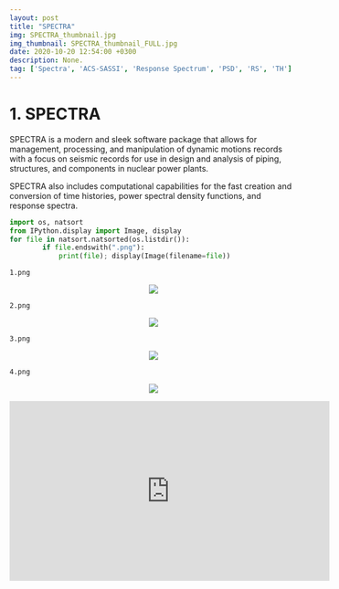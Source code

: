 ```yaml
---
layout: post
title: "SPECTRA"
img: SPECTRA_thumbnail.jpg
img_thumbnail: SPECTRA_thumbnail_FULL.jpg
date: 2020-10-20 12:54:00 +0300
description: None. 
tag: ['Spectra', 'ACS-SASSI', 'Response Spectrum', 'PSD', 'RS', 'TH']
---
```

<a id="SPECTRA"></a>
# 1. SPECTRA

SPECTRA is a modern and sleek software package that allows for management, processing, and manipulation of dynamic motions records with a focus on seismic records for use in design and analysis of piping, structures, and components in nuclear power plants.

SPECTRA also includes computational capabilities for the fast creation and conversion of time histories, power spectral density
functions, and response spectra.


```python
import os, natsort 
from IPython.display import Image, display
for file in natsort.natsorted(os.listdir()):
        if file.endswith(".png"):
            print(file); display(Image(filename=file))
```

    1.png
    


<p align="center">
    <img src="https://sdamolini.github.io/assets/img/SPECTRA/output_2_1.png" style="max-width:840px;">
</p>


    2.png
    


<p align="center">
    <img src="https://sdamolini.github.io/assets/img/SPECTRA/output_2_3.png" style="max-width:840px;">
</p>


    3.png
    


<p align="center">
    <img src="https://sdamolini.github.io/assets/img/SPECTRA/output_2_5.png" style="max-width:840px;">
</p>


    4.png
    


<p align="center">
    <img src="https://sdamolini.github.io/assets/img/SPECTRA/output_2_7.png" style="max-width:840px;">
</p>


<div class="video-responsive">
<iframe width="560" height="315" src="https://www.youtube.com/embed/g8syRhvSZdk" frameborder="0" allow="accelerometer; autoplay; clipboard-write; encrypted-media; gyroscope; picture-in-picture" allowfullscreen></iframe>
</div>



